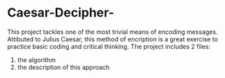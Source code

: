 # Caesar-Decipher-

This project tackles one of the most trivial means of encoding messages. Attibuted to Julius Caesar, this method of encription is a great exercise to practice basic coding and critical thinking. The project includes 2 files: 

1) the algorithm 
2) the description of this approach
